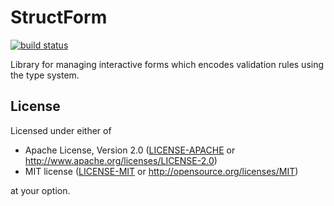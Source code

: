 StructForm
==========
[![build status](https://panoptix.semaphoreci.com/badges/structform/branches/main.svg)](https://panoptix.semaphoreci.com/projects/structform)

Library for managing interactive forms which encodes validation rules
using the type system.

## License

Licensed under either of

 * Apache License, Version 2.0
   ([LICENSE-APACHE](LICENSE-APACHE) or http://www.apache.org/licenses/LICENSE-2.0)
 * MIT license
   ([LICENSE-MIT](LICENSE-MIT) or http://opensource.org/licenses/MIT)

at your option.
